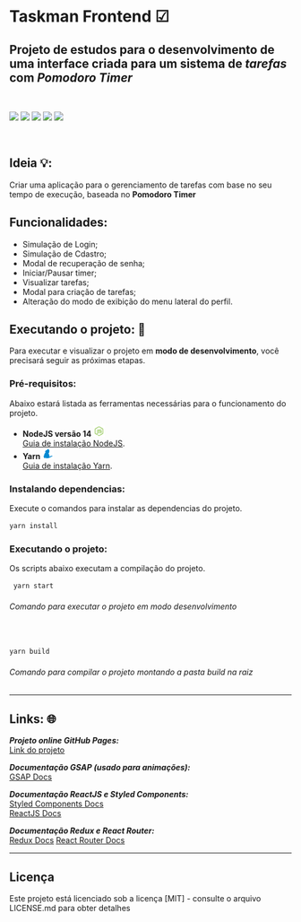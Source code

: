 # Taskman Frontend ☑
## Projeto de estudos para o desenvolvimento de uma interface criada para um sistema de ***tarefas*** com ***Pomodoro Timer***

<br>
<p float="left">
 <img src="https://img.shields.io/badge/React-20232A?style=for-the-badge&logo=react&logoColor=61DAFB">
 <img src="https://img.shields.io/badge/styled--components-DB7093?style=for-the-badge&logo=styled-components&logoColor=white">
 <img src="	https://img.shields.io/badge/Yarn-2C8EBB?style=for-the-badge&logo=yarn&logoColor=white">
 <img src="https://img.shields.io/badge/React_Router-CA4245?style=for-the-badge&logo=react-router&logoColor=white">
 <img src="https://img.shields.io/badge/redux-%23593d88.svg?style=for-the-badge&logo=redux&logoColor=white">
</p>
<br>

## Ideia 💡:
Criar uma aplicação para o gerenciamento de tarefas com base no seu tempo de execução, baseada no **Pomodoro Timer**

## Funcionalidades:
- Simulação de Login;
- Simulação de Cdastro;
- Modal de recuperação de senha;
- Iniciar/Pausar timer;
- Visualizar tarefas;
- Modal para criação de tarefas;
- Alteração do modo de exibição do menu lateral do perfil.

## Executando o projeto: 🚀
Para executar e visualizar o projeto em **modo de desenvolvimento**, você precisará seguir as próximas etapas.

### Pré-requisitos:
Abaixo estará listada as ferramentas necessárias para o funcionamento do projeto.
- **NodeJS versão 14** <img src="https://raw.githubusercontent.com/PKief/vscode-material-icon-theme/main/icons/nodejs.svg" height="20" /><br>
  [<ins>Guia de instalação NodeJS</ins>](https://nodejs.org/en/).
- **Yarn** <img src="https://raw.githubusercontent.com/PKief/vscode-material-icon-theme/main/icons/yarn.svg" height="20" /><br>
  [<ins>Guia de instalação Yarn</ins>](https://yarnpkg.com/).

### Instalando dependencias:
Execute o comandos para instalar as dependencias do projeto.
   ```sh
   yarn install
   ```

### Executando o projeto:
Os scripts abaixo executam a compilação do projeto.
  ```sh
   yarn start
   ```
   ###### Comando para executar o projeto em modo desenvolvimento

   <br>

   ```sh
   yarn build
   ```
   ###### Comando para compilar o projeto montando a pasta build na raiz

---
## Links: 🌐
***Projeto online GitHub Pages:***<br>
[<ins>Link do projeto</ins>](https://caioliveira277.github.io/taskman/#/)

***Documentação GSAP (usado para animações):***<br>
[<ins>GSAP Docs</ins>](https://greensock.com/gsap/)

***Documentação ReactJS e Styled Components:***<br>
[<ins>Styled Components Docs</ins>](https://styled-components.com/) <br>
[<ins>ReactJS Docs</ins>](https://pt-br.reactjs.org/tutorial/tutorial.html)

***Documentação Redux e React Router:***<br>
[<ins>Redux Docs</ins>](https://redux.js.org/)
[<ins>React Router Docs</ins>](https://reactrouter.com/)

---
## Licença
Este projeto está licenciado sob a licença [MIT] - consulte o arquivo LICENSE.md para obter detalhes

